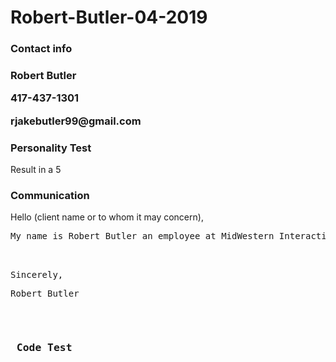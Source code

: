# Robert-Butler-04-2019
<html>
<body>
  <h3>Contact info<h3>
 
 <p>Robert Butler</p>
 <p>417-437-1301</p>
 <p>rjakebutler99@gmail.com</p>
 
 <h3>Personality Test</h3> 
 
 <p>Result in a 5</p>
 
 <h3>Communication</h3>
 
 <p>Hello (client name or to whom it may concern),
  <br><pre>My name is Robert Butler an employee at MidWestern Interactive. I am currently working on an "about us" part of your web page and I would like to request a few things so I can spruce it up. If you would send me a few paragraphs summarizing the history of the company, what your company does, and a little about yourself. Also If you could send me a few photos maby of yourself, your employees, and some old photos along with some new photos of your business would be very helpful. Thank you and let me know if you would like me to add anything else to the page.

<br>Sincerely,
  <br><pre>Robert Butler </p>
  
 <h3> Code Test</h3>
</body>
 </html>
